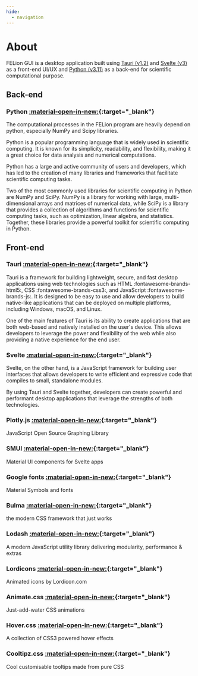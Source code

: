 ```yaml
---
hide:
  - navigation
---
```


# About

FELion GUI is a desktop application built using [Tauri (v1.2)](https://tauri.app) and [Svelte (v3)](https://svelte.dev) as a front-end UI/UX and [Python (v3.11)](https://python.org) as a back-end for scientific computational purpose.

## Back-end

### Python [:material-open-in-new:](https://python.org){:target="_blank"}

The computational processes in the FELion program are heavily depend on python, especially NumPy and Scipy libraries.

Python is a popular programming language that is widely used in scientific computing. It is known for its simplicity, readability, and flexibility, making it a great choice for data analysis and numerical computations.

Python has a large and active community of users and developers, which has led to the creation of many libraries and frameworks that facilitate scientific computing tasks.

Two of the most commonly used libraries for scientific computing in Python are NumPy and SciPy. NumPy is a library for working with large, multi-dimensional arrays and matrices of numerical data, while SciPy is a library that provides a collection of algorithms and functions for scientific computing tasks, such as optimization, linear algebra, and statistics. Together, these libraries provide a powerful toolkit for scientific computing in Python.

## Front-end

### Tauri [:material-open-in-new:](https://tauri.app){:target="_blank"}

Tauri is a framework for building lightweight, secure, and fast desktop applications using web technologies such as HTML :fontawesome-brands-html5:, CSS :fontawesome-brands-css3:, and JavaScript :fontawesome-brands-js:. It is designed to be easy to use and allow developers to build native-like applications that can be deployed on multiple platforms, including Windows, macOS, and Linux.

One of the main features of Tauri is its ability to create applications that are both web-based and natively installed on the user's device. This allows developers to leverage the power and flexibility of the web while also providing a native experience for the end user.

### Svelte [:material-open-in-new:](https://svelte.dev){:target="_blank"}

Svelte, on the other hand, is a JavaScript framework for building user interfaces that allows developers to write efficient and expressive code that compiles to small, standalone modules.

By using Tauri and Svelte together, developers can create powerful and performant desktop applications that leverage the strengths of both technologies.

### Plotly.js [:material-open-in-new:](https://plotly.com/javascript/){:target="_blank"}

JavaScript Open Source Graphing Library

### SMUI [:material-open-in-new:](https://sveltematerialui.com/){:target="_blank"}

Material UI components for Svelte apps

### Google fonts [:material-open-in-new:](https://fonts.google.com/icons/){:target="_blank"}

Material Symbols and fonts

### Bulma [:material-open-in-new:](https://bulma.io/){:target="_blank"}

the modern CSS framework that just works

### Lodash [:material-open-in-new:](https://lodash.com/){:target="_blank"}

A modern JavaScript utility library delivering modularity, performance & extras

### Lordicons [:material-open-in-new:](https://lordicon.com/){:target="_blank"}

Animated icons by Lordicon.com

### Animate.css [:material-open-in-new:](undefined){:target="_blank"}

Just-add-water CSS animations

### Hover.css [:material-open-in-new:](https://github.com/IanLunn/Hover){:target="_blank"}

A collection of CSS3 powered hover effects

### Cooltipz.css [:material-open-in-new:](https://github.com/jackdomleo7/Cooltipz.css){:target="_blank"}

Cool customisable tooltips made from pure CSS
